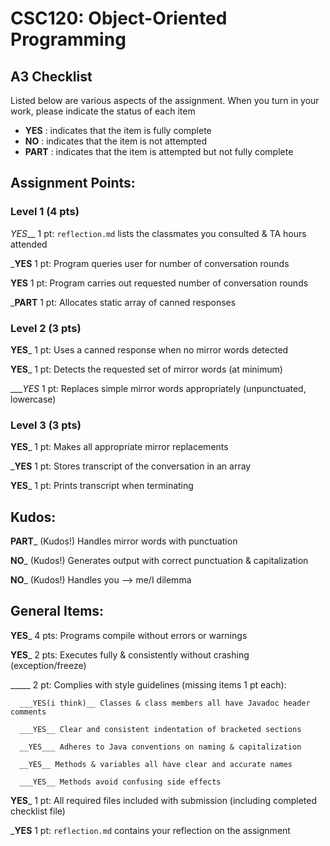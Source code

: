 # CSC120: Object-Oriented Programming
## A3 Checklist

Listed below are various aspects of the assignment.  When you turn in your work, please indicate the status of each item

- **YES** : indicates that the item is fully complete
- **NO** : indicates that the item is not attempted
- **PART** : indicates that the item is attempted but not fully complete


## Assignment Points:

### Level 1 (4 pts)

_YES___ 1 pt: `reflection.md` lists the classmates you consulted & TA hours attended

___YES__ 1 pt: Program queries user for number of conversation rounds

__YES__ 1 pt: Program carries out requested number of conversation rounds

___PART__ 1 pt: Allocates static array of canned responses

### Level 2 (3 pts)

__YES___ 1 pt: Uses a canned response when no mirror words detected

__YES___ 1 pt: Detects the requested set of mirror words (at minimum)

____YES_ 1 pt: Replaces simple mirror words appropriately (unpunctuated, lowercase)

### Level 3 (3 pts)

__YES___ 1 pt: Makes all appropriate mirror replacements

___YES__ 1 pt: Stores transcript of the conversation in an array

__YES___ 1 pt: Prints transcript when terminating

## Kudos:

__PART___ (Kudos!) Handles mirror words with punctuation

__NO___ (Kudos!) Generates output with correct punctuation & capitalization

__NO___ (Kudos!) Handles you --> me/I dilemma



## General Items:

__YES___ 4 pts: Programs compile without errors or warnings

__YES___ 2 pts: Executes fully & consistently without crashing (exception/freeze)

_____ 2 pt: Complies with style guidelines (missing items 1 pt each):

      ___YES(i think)__ Classes & class members all have Javadoc header comments

      ___YES__ Clear and consistent indentation of bracketed sections

      __YES___ Adheres to Java conventions on naming & capitalization

      __YES__ Methods & variables all have clear and accurate names

      ___YES__ Methods avoid confusing side effects

__YES___ 1 pt: All required files included with submission (including completed checklist file)

___YES__ 1 pt: `reflection.md` contains your reflection on the assignment
